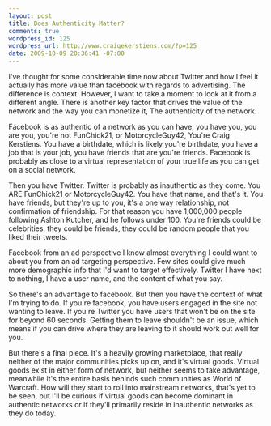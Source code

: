 ```yaml
--- 
layout: post
title: Does Authenticity Matter?
comments: true
wordpress_id: 125
wordpress_url: http://www.craigekerstiens.com/?p=125
date: 2009-10-09 20:36:41 -07:00
---
```

<div id="_mcePaste" style="position: absolute; left: -10000px; top: 0px; width: 1px; height: 1px; overflow-x: hidden; overflow-y: hidden;">I've thought for some considerable time now about Twitter and how I feel it actually has more value than facebook with regards to advertising. The difference is context. However, I want to take a moment to look at it from a different angle. There is another key factor that drives the value of the network and the way you can monetize it, The authenticity of the network.</div>
<div id="_mcePaste" style="position: absolute; left: -10000px; top: 0px; width: 1px; height: 1px; overflow-x: hidden; overflow-y: hidden;">Facebook is as authentic of a network as you can have, you have you, you are you, you're not FunChick21, or MotorcycleGuy42, You're Craig Kerstiens. You have a birthdate, which is likely you're birthdate, you have a job that is your job, you have friends that are you're friends. Facebook is probably as close to a virtual representation of your true life as you can get on a social network.</div>
<div id="_mcePaste" style="position: absolute; left: -10000px; top: 0px; width: 1px; height: 1px; overflow-x: hidden; overflow-y: hidden;">Then you have Twitter. Twitter is probably as inauthentic as they come. You ARE FunChick21 or MotorcycleGuy42. You have that name, and that's it. You have friends, but they're up to you, it's a one way relationship, not confirmation of friendship. For that reason you have 1,000,000 people following Ashton Kutcher, and he follows under 100. You're friends could be celebrities, they could be friends, they could be random people that you liked their tweets.</div>
<div id="_mcePaste" style="position: absolute; left: -10000px; top: 0px; width: 1px; height: 1px; overflow-x: hidden; overflow-y: hidden;">Facebook from an ad perspective I know almost everything I could want to about you from an ad targeting perspective. Few sites could give much more demographic info that I'd want to target effectively. Twitter I have next to nothing, I have a user name, and the content of what you say.</div>
<div id="_mcePaste" style="position: absolute; left: -10000px; top: 0px; width: 1px; height: 1px; overflow-x: hidden; overflow-y: hidden;">So there's an advantage to facebook. But then you have the context of what I'm trying to do. If you're facebook, you have users engaged in the site not wanting to leave. If you're Twitter you have users that won't be on the site for beyond 60 seconds. Getting them to leave shouldn't be an issue, which means if you can drive where they are leaving to it should work out well for you.</div>
<div id="_mcePaste" style="position: absolute; left: -10000px; top: 0px; width: 1px; height: 1px; overflow-x: hidden; overflow-y: hidden;">But there's a final piece. It's a heavily growing marketplace, that really neither of the major communities picks up on, and it's virtual goods. Virtual goods exist in either form of network, but neither seems to take advantage, meanwhile it's the entire basis behinds such communities as World of Warcraft. How will they start to roll into mainstream networks, that's yet to be seen, but I'll be curious if virtual goods can become dominant in authentic networks or if they'll primarily reside in inauthentic networks as they do today.</div>
I've thought for some considerable time now about Twitter and how I feel it actually has more value than facebook with regards to advertising. The difference is context. However, I want to take a moment to look at it from a different angle. There is another key factor that drives the value of the network and the way you can monetize it, The authenticity of the network.

<!--more-->

Facebook is as authentic of a network as you can have, you have you, you are you, you're not FunChick21, or MotorcycleGuy42, You're Craig Kerstiens. You have a birthdate, which is likely you're birthdate, you have a job that is your job, you have friends that are you're friends. Facebook is probably as close to a virtual representation of your true life as you can get on a social network.

Then you have Twitter. Twitter is probably as inauthentic as they come. You ARE FunChick21 or MotorcycleGuy42. You have that name, and that's it. You have friends, but they're up to you, it's a one way relationship, not confirmation of friendship. For that reason you have 1,000,000 people following Ashton Kutcher, and he follows under 100. You're friends could be celebrities, they could be friends, they could be random people that you liked their tweets.

Facebook from an ad perspective I know almost everything I could want to about you from an ad targeting perspective. Few sites could give much more demographic info that I'd want to target effectively. Twitter I have next to nothing, I have a user name, and the content of what you say.

So there's an advantage to facebook. But then you have the context of what I'm trying to do. If you're facebook, you have users engaged in the site not wanting to leave. If you're Twitter you have users that won't be on the site for beyond 60 seconds. Getting them to leave shouldn't be an issue, which means if you can drive where they are leaving to it should work out well for you.

But there's a final piece. It's a heavily growing marketplace, that really neither of the major communities picks up on, and it's virtual goods. Virtual goods exist in either form of network, but neither seems to take advantage, meanwhile it's the entire basis behinds such communities as World of Warcraft. How will they start to roll into mainstream networks, that's yet to be seen, but I'll be curious if virtual goods can become dominant in authentic networks or if they'll primarily reside in inauthentic networks as they do today.
